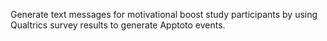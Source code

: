 Generate text messages for motivational boost study participants by using Qualtrics survey results to generate Apptoto events.
